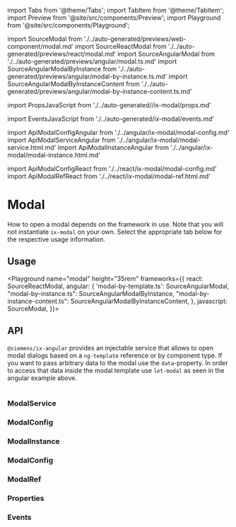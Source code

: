 import Tabs from '@theme/Tabs';
import TabItem from '@theme/TabItem';
import Preview from '@site/src/components/Preview';
import Playground from '@site/src/components/Playground';

import SourceModal from './../auto-generated/previews/web-component/modal.md'
import SourceReactModal from './../auto-generated/previews/react/modal.md'
import SourceAngularModal from './../auto-generated/previews/angular/modal.ts.md'
import SourceAngularModalByInstance from './../auto-generated/previews/angular/modal-by-instance.ts.md'
import SourceAngularModalByInstanceContent from './../auto-generated/previews/angular/modal-by-instance-content.ts.md'

import PropsJavaScript from './../auto-generated//ix-modal/props.md'

import EventsJavaScript from './../auto-generated/ix-modal/events.md'

import ApiModalConfigAngular from './../angular/ix-modal/modal-config.md'
import ApiModalServiceAngular from './../angular/ix-modal/modal-service.html.md'
import ApiModalInstanceAngular from './../angular/ix-modal/modal-instance.html.md'

import ApiModalConfigReact from './../react/ix-modal/modal-config.md'
import ApiModalRefReact from './../react/ix-modal/modal-ref.html.md'

# Modal

How to open a modal depends on the framework in use. Note that you will not instantiate `ix-modal` on your own.
Select the appropriate tab below for the respective usage information.

## Usage

<Playground
name="modal" height="35rem"
frameworks={{
  react: SourceReactModal,
  angular: {
    'modal-by-template.ts': SourceAngularModal,
    "modal-by-instance.ts": SourceAngularModalByInstance,
    "modal-by-instance-content.ts": SourceAngularModalByInstanceContent,
    },
  javascript: SourceModal,
}}>
</Playground>

## API

<Tabs>
  <TabItem value="Angular">
    <code>@siemens/ix-angular</code> provides an injectable service that allows to open modal dialogs based on a <code>ng-template</code> reference or by component type.
If you want to pass arbitrary data to the modal use the <code>data</code>-property. In order to access that data inside the modal template use <code>let-modal</code> as seen in the angular example above.<br /><br />
    <h3>ModalService</h3>
    <ApiModalServiceAngular />
    <h3>ModalConfig</h3>
    <ApiModalConfigAngular />
    <h3>ModalInstance</h3>
    <ApiModalInstanceAngular />

  </TabItem>
  <TabItem value="React">
    <h3>ModalConfig</h3>
    <ApiModalConfigReact />
    <h3>ModalRef</h3>
    <ApiModalRefReact />
  </TabItem>
  <TabItem value="JavaScript">
    <h3>Properties</h3>
    <PropsJavaScript />
    <h3>Events</h3>
    <EventsJavaScript />
  </TabItem>
</Tabs>
